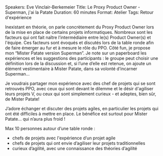 Speakers: Eve Vinclair-Berkemeier
Title: Le Proxy Product Owner - Superman, j'ai la Patate
Duration: 60 minutes
Format: Atelier
Tags: Retour d'expérience

Inexistant en théorie, on parle concrètement du Proxy Product Owner lors de la mise en place de certains projets informatiques. Nombreux sont les facteurs qui ont fait naître l’intermédiaire entre le(s) Product Owner(s) et l'équipe.
Ces facteurs sont évoqués et discutés lors de la table ronde afin de faire émerger au fur et à mesure le rôle du PPO.
Côté fun, je propose mon “Mister Patate version Superman”. Je note sur un paperboard les expériences et les suggestions des participants : le groupe peut choisir une définition lors de la discussion et, si l’une d’elle est retenue, on ajoute un élément vestimentaire à Mister Patate, dans sa volonté d’incarner Superman...

Je voudrais partager mon expérience avec des chef de projets qui se sont retrouvés PPO, avec ceux qui sont devant le dilemme et le désir d'agiliser leurs projets V, ou ceux qui sont simplement curieux - et adeptes, bien sûr, de Mister Patate!

J’adore échanger et discuter des projets agiles, en particulier les projets qui ont été difficiles à mettre en place. Le bénéfice est surtout pour Mister Patate... qui n’aura plus froid !

Max 10 personnes autour d’une table ronde :
- chefs de projets avec l'expérience d’un projet agile
- chefs de projets qui ont envie d’agiliser leur projets traditionnelles
- curieux d’agilité, avec une connaissance des théories d’agilité
